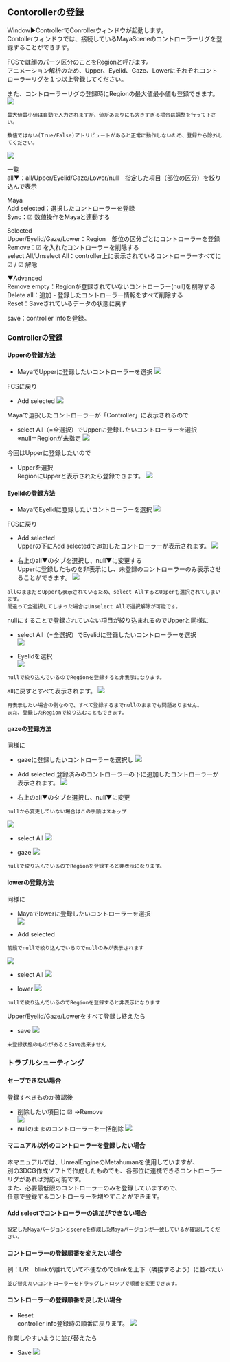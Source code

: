 ## Contorollerの登録

Window▶ControllerでConrollerウィンドウが起動します。  
Contollerウィンドウでは、接続しているMayaSceneのコントローラーリグを登録することができます。

FCSでは顔のパーツ区分のことをRegionと呼びます。  
アニメーション解析のため、Upper、Eyelid、Gaze、Lowerにそれぞれコントローラーリグを１つ以上登録してください。  

また、コントローラーリグの登録時にRegionの最大値最小値も登録できます。
![](images/C001.png)


```{note}
最大値最小値は自動で入力されますが、値があまりにも大きすぎる場合は調整を行って下さい。  
```
```{warning}
数値ではない(True/False)アトリビュートがあると正常に動作しないため、登録から除外してください。
```

![](images/C002.png)

一覧  
all▼：all/Upper/Eyelid/Gaze/Lower/null　指定した項目（部位の区分）を絞り込んで表示  

Maya  
Add selected：選択したコントローラーを登録  
Sync：☑ 数値操作をMayaと連動する

Selected  
Upper/Eyelid/Gaze/Lower：Region　部位の区分ごとにコントローラーを登録  
Remove：☑ を入れたコントローラーを削除する  
select All/Unselect All：controller上に表示されているコントローラーすべてに ☑ / ☑ 解除 

▼Advanced  
Remove empty：Regionが登録されていないコントローラー(null)を削除する  
Delete all：追加 - 登録したコントローラー情報をすべて削除する  
Reset：Saveされているデータの状態に戻す

save：controller Infoを登録。

### Controllerの登録

#### Upperの登録方法 

 - MayaでUpperに登録したいコントローラーを選択
![](images/image36.png)

FCSに戻り  
 - Add selected
![](images/C003.png)

Mayaで選択したコントローラーが「Controller」に表示されるので  
 - select All（=全選択）でUpperに登録したいコントローラーを選択  
※null＝Regionが未指定
![](images/C004.png)

今回はUpperに登録したいので  
 - Upperを選択  
RegionにUpperと表示されたら登録できます。
![](images/C005.png)

#### Eyelidの登録方法

 - MayaでEyelidに登録したいコントローラーを選択
![](images/image49.png)

FCSに戻り  
 - Add selected  
Upperの下にAdd selectedで追加したコントローラーが表示されます。
![](images/C006.png)

 - 右上のall▼のタブを選択し、null▼に変更する  
Upperに登録したものを非表示にし、未登録のコントローラーのみ表示させることができます。
![](images/C007.png)

```{note}
allのままだとUpperも表示されているため、select AllするとUpperも選択されてしまいます。  
間違って全選択してしまった場合はUnselect Allで選択解除が可能です。
```

nullにすることで登録されていない項目が絞り込まれるのでUpperと同様に  
 - select All（=全選択）でEyelidに登録したいコントローラーを選択    
![](images/C008.png)

 - Eyelidを選択  
![](images/C009.png)
```{note}
nullで絞り込んでいるのでRegionを登録すると非表示になります。
```

allに戻すとすべて表示されます。
![](images/C010.png)

```{note}
再表示したい場合の例なので、すべて登録するまでnullのままでも問題ありません。  
また、登録したRegionで絞り込むこともできます。
```

#### gazeの登録方法

同様に  
 - gazeに登録したいコントローラーを選択し
![](images/image47.png)

 - Add selected
登録済みのコントローラーの下に追加したコントローラーが表示されます。
![](images/C011.png)

 - 右上のall▼のタブを選択し、null▼に変更
```{note}
nullから変更していない場合はこの手順はスキップ
```
![](images/C012.png)

 - select All
![](images/C013.png)

 - gaze
![](images/C014.png)
```{note}
nullで絞り込んでいるのでRegionを登録すると非表示になります。
```

#### lowerの登録方法

同様に  
 - Mayaでlowerに登録したいコントローラーを選択  
![](images/image60.png)

 - Add selected
```{note}
前段でnullで絞り込んでいるのでnullのみが表示されます
```
![](images/C015.png)

 - select All
![](images/C016.png)

 - lower
![](images/C017.png)
```{note}
nullで絞り込んでいるのでRegionを登録すると非表示になります
```

Upper/Eyelid/Gaze/Lowerをすべて登録し終えたら  
 - save
![](images/C018.png)

```{warning}
未登録状態のものがあるとSave出来ません
```

### トラブルシューティング

#### セーブできない場合

登録すべきものか確認後  
 - 削除したい項目に ☑ →Remove  
![](images/C019.png)
 - nullのままのコントローラーを一括削除
![](images/C020.png)

#### マニュアル以外のコントローラーを登録したい場合
本マニュアルでは、UnrealEngineのMetahumanを使用していますが、  
別の3DCG作成ソフトで作成したものでも、各部位に連携できるコントローラーリグがあれば対応可能です。  
また、必要最低限のコントローラーのみを登録していますので、  
任意で登録するコントローラーを増やすことができます。


#### Add selectでコントローラーの追加ができない場合
```{warning} 
設定したMayaバージョンとsceneを作成したMayaバージョンが一致しているか確認してください。
```
#### コントローラーの登録順番を変えたい場合

例：L/R　blinkが離れていて不便なのでblinkを上下（隣接するよう）に並べたい
```{note}
並び替えたいコントローラーをドラッグしドロップで順番を変更できます。  
```
#### コントローラーの登録順番を戻したい場合
 
 - Reset  
controller info登録時の順番に戻ります。
![](images/C021.png)

作業しやすいように並び替えたら  
 - Save
![](images/C018.png)
